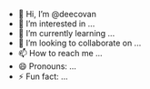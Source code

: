 - 👋 Hi, I’m @deecovan
- 👀 I’m interested in ...
- 🌱 I’m currently learning ...
- 💞️ I’m looking to collaborate on ...
- 📫 How to reach me ...
- 😄 Pronouns: ...
- ⚡ Fun fact: ...

<!---
deecovan/deecovan is a ✨ special ✨ repository because its `README.md` (this file) appears on your GitHub profile.
You can click the Preview link to take a look at your changes.
--->
